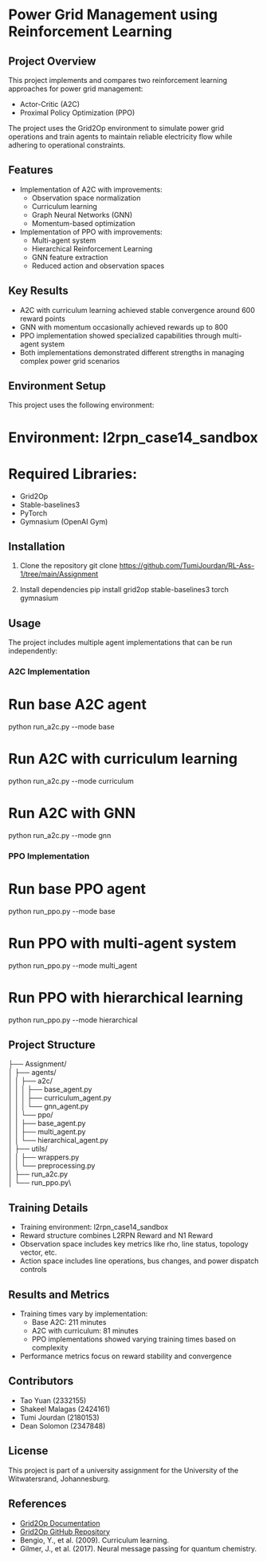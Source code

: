 # Power Grid Management using Reinforcement Learning

## Project Overview
This project implements and compares two reinforcement learning approaches for power grid management:
- Actor-Critic (A2C)
- Proximal Policy Optimization (PPO)

The project uses the Grid2Op environment to simulate power grid operations and train agents to maintain reliable electricity flow while adhering to operational constraints.

## Features
- Implementation of A2C with improvements:
  - Observation space normalization
  - Curriculum learning
  - Graph Neural Networks (GNN)
  - Momentum-based optimization
- Implementation of PPO with improvements:
  - Multi-agent system
  - Hierarchical Reinforcement Learning
  - GNN feature extraction
  - Reduced action and observation spaces

## Key Results
- A2C with curriculum learning achieved stable convergence around 600 reward points
- GNN with momentum occasionally achieved rewards up to 800
- PPO implementation showed specialized capabilities through multi-agent system
- Both implementations demonstrated different strengths in managing complex power grid scenarios

## Environment Setup
This project uses the following environment:

# Environment: l2rpn_case14_sandbox
# Required Libraries:
- Grid2Op
- Stable-baselines3
- PyTorch
- Gymnasium (OpenAI Gym)

## Installation
1. Clone the repository
git clone https://github.com/TumiJourdan/RL-Ass-1/tree/main/Assignment

2. Install dependencies
pip install grid2op stable-baselines3 torch gymnasium

## Usage
The project includes multiple agent implementations that can be run independently:

### A2C Implementation
# Run base A2C agent
python run_a2c.py --mode base

# Run A2C with curriculum learning
python run_a2c.py --mode curriculum

# Run A2C with GNN
python run_a2c.py --mode gnn

### PPO Implementation
# Run base PPO agent
python run_ppo.py --mode base

# Run PPO with multi-agent system
python run_ppo.py --mode multi_agent

# Run PPO with hierarchical learning
python run_ppo.py --mode hierarchical

## Project Structure
├── Assignment/\
│   ├── agents/\
│   │   ├── a2c/\
│   │   │   ├── base_agent.py\
│   │   │   ├── curriculum_agent.py\
│   │   │   └── gnn_agent.py\
│   │   └── ppo/\
│   │       ├── base_agent.py\
│   │       ├── multi_agent.py\
│   │       └── hierarchical_agent.py\
│   ├── utils/\
│   │   ├── wrappers.py\
│   │   └── preprocessing.py\
│   ├── run_a2c.py\
│   └── run_ppo.py\

## Training Details
- Training environment: l2rpn_case14_sandbox
- Reward structure combines L2RPN Reward and N1 Reward
- Observation space includes key metrics like rho, line status, topology vector, etc.
- Action space includes line operations, bus changes, and power dispatch controls

## Results and Metrics
- Training times vary by implementation:
  - Base A2C: 211 minutes
  - A2C with curriculum: 81 minutes
  - PPO implementations showed varying training times based on complexity
- Performance metrics focus on reward stability and convergence

## Contributors
- Tao Yuan (2332155)
- Shakeel Malagas (2424161)
- Tumi Jourdan (2180153)
- Dean Solomon (2347848)

## License
This project is part of a university assignment for the University of the Witwatersrand, Johannesburg.

## References
- [Grid2Op Documentation](https://grid2op.readthedocs.io/en/latest/)
- [Grid2Op GitHub Repository](https://github.com/rte-france/Grid2Op)
- Bengio, Y., et al. (2009). Curriculum learning.
- Gilmer, J., et al. (2017). Neural message passing for quantum chemistry.
